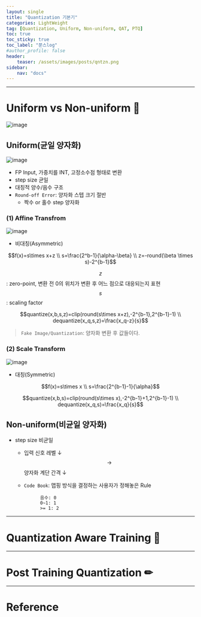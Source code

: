 ```yaml
---
layout: single
title: "Quantization 기본기"
categories: LightWeight
tag: [Quantization, Uniform, Non-uniform, QAT, PTQ]
toc: true
toc_sticky: true
toc_label: "쭌스log"
#author_profile: false
header:
    teaser: /assets/images/posts/qntzn.png
sidebar:
    nav: "docs"
---
```


****
# Uniform vs Non-uniform 🙌
![image](https://user-images.githubusercontent.com/39285147/218532636-6bfaf954-949f-4ff8-8530-051745fbec47.png)

## Uniform(균일 양자화)
![image](https://user-images.githubusercontent.com/39285147/218531666-6fe2cb58-736c-4fad-b449-2138d85f9ccc.png)

- FP Input, 가중치를 INT, 고정소수점 형태로 변환
- step size 균일
- 대칭적 양수/음수 구조
- `Round-off Error`: 양자화 스텝 크기 절반
    - 짝수 or 홀수 step 양자화

### (1) Affine Transfrom
![image](https://user-images.githubusercontent.com/39285147/218533664-d0255d17-a412-43c3-aa51-e9405c16ab99.png)

- 비대칭(Asymmetric)


$$f(x)=s\times x+z \\ s=\frac{2^b-1}{\alpha-\beta} \\ z=-round(\beta \times s)-2^{b-1}$$

$$z$$: zero-point, 변환 전 0의 위치가 변환 후 어느 점으로 대응되는지 표현
$$s$$: scaling factor

$$quantize(x,b,s,z)=clip(round(s\times x+z),-2^{b-1},2^{b-1}-1) \\  dequantize(x_q,s,z)=\frac{x_q-z}{s}$$

> `Fake Image/Quantization`: 양자화 변환 후 값들이다.

### (2) Scale Transform
![image](https://user-images.githubusercontent.com/39285147/218533713-ffa45cd5-e3e4-43e9-8074-7e2d231e4f3d.png)

- 대칭(Symmetric)


$$f(x)=s\times x \\ s=\frac{2^{b-1}-1}{\alpha}$$

$$quantize(x,b,s)=clip(round(s\times x),-2^{b-1}+1,2^{b-1}-1) \\ dequantize(x_q,s)=\frac{x_q}{s}$$

## Non-uniform(비균일 양자화)
- step size 비균일
    - 입력 신호 레벨 ↓ $$\rightarrow$$ 양자화 계단 간격 ↓
    - `Code Book`: 맵핑 방식을 결정하는 사용자가 정해놓은 Rule 

                음수: 0
                0~1: 1
                >= 1: 2

****
# Quantization Aware Training 💜


****
# Post Training Quantization ✏

****
# Reference
